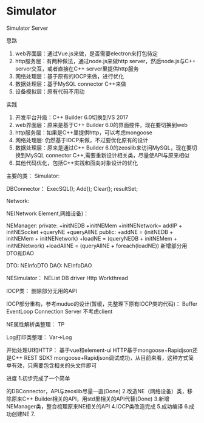 # Simulator
Simulator Server

思路
1. web界面层：通过Vue.js来做，是否需要electron来打包待定
2. http服务层：有两种做法，通过node.js来做http server，然后node.js与C++ server交互，或者直接在C++ server里提供http服务
3. 网络处理层：基于原有的IOCP来做，进行优化
4. 数据处理层：基于MySQL connector C++来做
5. 设备模拟层：原有代码不用动

实践
1. 开发平台升级：C++ Builder 6.0切换到VS 2017
2. web界面层：原来是基于C++ Builder 6.0的界面控件，现在要切换到web
3. http服务层：如果是C++里提供http，可以考虑mongoose
4. 网络处理层: 仍然基于IOCP来做，不过要优化原有的设计
5. 数据处理层：原来是通过C++ Builder 6.0的zeoslib来访问MySQL，现在要切换到MySQL connector C++,需要重新设计相关类，尽量使API与原来相似
6. 其他代码优化，包括C++实践和面向对象设计的优化

主要的类：
Simulator:

DBConnector：
ExecSQL();
Add();
Clear();
resultSet;

Network:

NE(Network Element,网络设备)：

NEManager:
private:
+initNEDB
+initNEMem
+initNENetwork= addIP + initNESocket
+queryNE
+queryAllNE
public:
+addNE = (initNEDB + initNEMem + initNENetwork)
+loadNE = (queryNEDB + initNEMem + initNENetwork)
+loadAllNE = (queryAllNE + foreach(loadNE))
新增部分用DTO和DAO

DTO:
NEInfoDTO
DAO:
NEInfoDAO

NESimulator：
NEList
DB driver
Http
Workthread

IOCP类：
删除部分无用的API

IOCP部分重构，参考muduo的设计(暂缓，先整理下原有IOCP类的代码)：
Buffer
EventLoop
Connection
Server
不考虑client

NE属性解析类整理：
TP

Log打印类整理：
Var->Log

开始处理UI和HTTP：
基于vue和element-ui
HTTP基于mongoose+Rapidjson还是C++ REST SDK?
mongoose+Rapidjson调试成功，从目前来看，这种方式简单有效，只需要包含相关的头文件即可

进度
1.初步完成了一个简单

的DBConnector，API与zeoslib尽量一直(Done)
2.改造NE（网络设备）类，移除原来C++ Builder相关的API，用std里相关的API代替(Done)
3.新增NEManager类，整合梳理原来NE相关的API
4.IOCP类改造完成
5.成功编译
6.成功创建NE
7.

